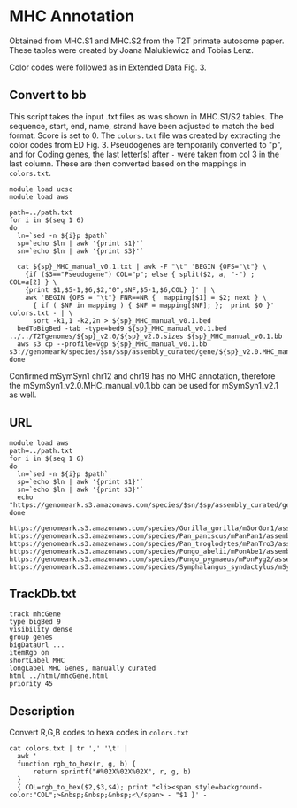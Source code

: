 # MHC Annotation

Obtained from MHC.S1 and MHC.S2 from the T2T primate autosome paper. These tables were created by Joana Malukiewicz and Tobias Lenz.

Color codes were followed as in Extended Data Fig. 3.

## Convert to bb

This script takes the input .txt files as was shown in MHC.S1/S2 tables. The sequence, start, end, name, strand have been adjusted to match the bed format. Score is set to 0. The `colors.txt` file was created by extracting the color codes from ED Fig. 3.
Pseudogenes are temporarily converted to "p", and for Coding genes, the last letter(s) after `-` were taken from col 3 in the last column. These are then converted based on the mappings in `colors.txt`.

```shell
module load ucsc
module load aws

path=../path.txt
for i in $(seq 1 6)
do
  ln=`sed -n ${i}p $path`
  sp=`echo $ln | awk '{print $1}'`
  sn=`echo $ln | awk '{print $3}'`

  cat ${sp}_MHC_manual_v0.1.txt | awk -F "\t" 'BEGIN {OFS="\t"} \
    {if ($3=="Pseudogene") COL="p"; else { split($2, a, "-") ; COL=a[2] } \
    {print $1,$5-1,$6,$2,"0",$NF,$5-1,$6,COL} }' | \
    awk 'BEGIN {OFS = "\t"} FNR==NR {  mapping[$1] = $2; next } \
      { if ( $NF in mapping ) { $NF = mapping[$NF]; };  print $0 }' colors.txt - | \
      sort -k1,1 -k2,2n > ${sp}_MHC_manual_v0.1.bed
  bedToBigBed -tab -type=bed9 ${sp}_MHC_manual_v0.1.bed ../../T2Tgenomes/${sp}_v2.0/${sp}_v2.0.sizes ${sp}_MHC_manual_v0.1.bb
  aws s3 cp --profile=vgp ${sp}_MHC_manual_v0.1.bb s3://genomeark/species/$sn/$sp/assembly_curated/gene/${sp}_v2.0.MHC_manual_v0.1.bb
done
```
Confirmed mSymSyn1 chr12 and chr19 has no MHC annotation, therefore the mSymSyn1_v2.0.MHC_manual_v0.1.bb can be used for mSymSyn1_v2.1 as well.

## URL
```shell
module load aws
path=../path.txt
for i in $(seq 1 6)
do
  ln=`sed -n ${i}p $path`
  sp=`echo $ln | awk '{print $1}'`
  sn=`echo $ln | awk '{print $3}'`
  echo "https://genomeark.s3.amazonaws.com/species/$sn/$sp/assembly_curated/gene/${sp}_v2.0.MHC_manual_v0.1.bb"
done
```

```
https://genomeark.s3.amazonaws.com/species/Gorilla_gorilla/mGorGor1/assembly_curated/gene/mGorGor1_v2.0.MHC_manual_v0.1.bb
https://genomeark.s3.amazonaws.com/species/Pan_paniscus/mPanPan1/assembly_curated/gene/mPanPan1_v2.0.MHC_manual_v0.1.bb
https://genomeark.s3.amazonaws.com/species/Pan_troglodytes/mPanTro3/assembly_curated/gene/mPanTro3_v2.0.MHC_manual_v0.1.bb
https://genomeark.s3.amazonaws.com/species/Pongo_abelii/mPonAbe1/assembly_curated/gene/mPonAbe1_v2.0.MHC_manual_v0.1.bb
https://genomeark.s3.amazonaws.com/species/Pongo_pygmaeus/mPonPyg2/assembly_curated/gene/mPonPyg2_v2.0.MHC_manual_v0.1.bb
https://genomeark.s3.amazonaws.com/species/Symphalangus_syndactylus/mSymSyn1/assembly_curated/gene/mSymSyn1_v2.0.MHC_manual_v0.1.bb
```

## TrackDb.txt
```
track mhcGene
type bigBed 9
visibility dense
group genes
bigDataUrl ...
itemRgb on
shortLabel MHC
longLabel MHC Genes, manually curated
html ../html/mhcGene.html
priority 45
```

## Description
Convert R,G,B codes to hexa codes in `colors.txt`
```shell
cat colors.txt | tr ',' '\t' |
  awk '
  function rgb_to_hex(r, g, b) {
      return sprintf("#%02X%02X%02X", r, g, b)
  }
  { COL=rgb_to_hex($2,$3,$4); print "<li><span style=background-color:"COL";>&nbsp;&nbsp;&nbsp;<\/span> - "$1 }' -
```